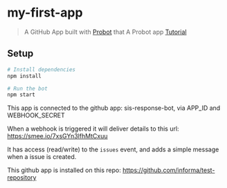 # my-first-app

> A GitHub App built with [Probot](https://github.com/probot/probot) that A Probot app
> [Tutorial](https://bdougie.github.io/sls-probot-guide/#create-the-github-app)

## Setup

```sh
# Install dependencies
npm install

# Run the bot
npm start
```

This app is connected to the github app: sis-response-bot, via APP_ID and WEBHOOK_SECRET

When a webhook is triggered it will deliver details to this url: https://smee.io/7xsGYn3lfhMtCxuu

It has access (read/write) to the `issues` event, and adds a simple message when a issue is created.

This github app is installed on this repo: https://github.com/informa/test-repository